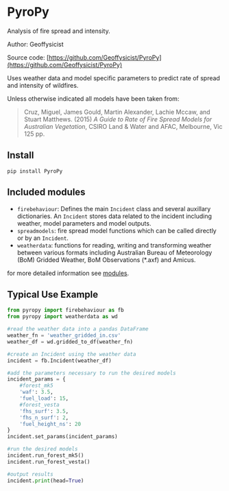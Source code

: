 # PyroPy
Analysis of fire spread and intensity.

Author: Geoffysicist

Source code: [https://github.com/Geoffysicist/PyroPy](https://github.com/Geoffysicist/PyroPy)

Uses weather data and model specific parameters to predict rate of spread and
intensity of wildfires.

Unless otherwise indicated all models have been taken from:
> Cruz, Miguel, James Gould, Martin Alexander, Lachie Mccaw, and 
Stuart Matthews. (2015) *A Guide to Rate of Fire Spread Models for Australian 
Vegetation*, CSIRO Land & Water and AFAC, Melbourne, Vic 125 pp. 


## Install
```
pip install PyroPy
```

## Included modules
 - `firebehaviour`: Defines the main `Incident` class and several auxillary 
        dictionaries. An `Incident` stores data related to the incident 
        including weather, model parameters and model outputs.
 - `spreadmodels`: fire spread model functions which can be called directly or 
        by an `Incident`.
 - `weatherdata`: functions for reading, writing and transforming weather 
        between various formats including Australian Bureau of Meteorology 
        (BoM) Gridded Weather, BoM Observations (*.axf) and Amicus.


for more detailed information see 
[modules](https://geoffysicist.github.io/PyroPy/modules/).

## Typical Use Example
```python
from pyropy import firebehaviour as fb
from pyropy import weatherdata as wd

#read the weather data into a pandas DataFrame
weather_fn = 'weather_gridded_in.csv'
weather_df = wd.gridded_to_df(weather_fn)

#create an Incident using the weather data
incident = fb.Incident(weather_df)

#add the parameters necessary to run the desired models
incident_params = {
    #forest_mk5
    'waf': 3.5,
    'fuel_load': 15,
    #forest_vesta
    'fhs_surf': 3.5,
    'fhs_n_surf': 2,
    'fuel_height_ns': 20
}
incident.set_params(incident_params)

#run the desired models
incident.run_forest_mk5()
incident.run_forest_vesta()

#output results
incident.print(head=True)
```
